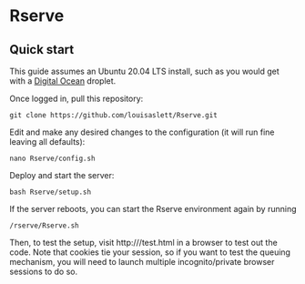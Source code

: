 # Rserve

## Quick start

This guide assumes an Ubuntu 20.04 LTS install, such as you would get with a [Digital Ocean](https://www.digitalocean.com/) droplet.

Once logged in, pull this repository:

```{bash}
git clone https://github.com/louisaslett/Rserve.git
```

Edit and make any desired changes to the configuration (it will run fine leaving all defaults):

```{bash}
nano Rserve/config.sh
```

Deploy and start the server:

```{bash}
bash Rserve/setup.sh
```

If the server reboots, you can start the Rserve environment again by running

```{bash}
/rserve/Rserve.sh
```

Then, to test the setup, visit http://<your-server-ip-address>/test.html in a browser to test out the code.  Note that cookies tie your session, so if you want to test the queuing mechanism, you will need to launch multiple incognito/private browser sessions to do so.

